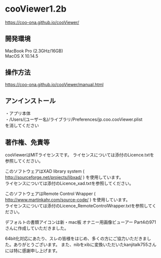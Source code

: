 # cooViewer1.2b
https://coo-ona.github.io/cooViewer/

## 開発環境
MacBook Pro (2.3GHz/16GB)<br>
MacOS X 10.14.5

## 操作方法
https://coo-ona.github.io/cooViewer/manual.html

## アンインストール
・アプリ本体<br>
・/Users/(ユーザー名)/ライブラリ/Preferences/jp.coo.cooViewer.plist<br>
を消してください

## 著作権、免責等
cooViewerはMITライセンスです。
ライセンスについては添付のLicence.txtを参照してください。

このソフトウェアはXAD library system ( http://sourceforge.net/projects/libxad/ ) を使用しています。<br>
ライセンスについては添付のLicence_xad.txtを参照してください。

このソフトウェアはRemote Control Wrapper ( http://www.martinkahr.com/source-code/ ) を使用しています。<br>
ライセンスについては添付のLicence_RemoteControlWrapper.txtを参照してください。

デフォルトの書類アイコンは新・mac板 オナニー用画像ビューアー Part4の971さんに作成していただきました。

64bit化対応にあたり、スレの皆様をはじめ、多くの方にご協力いただきました。ありがとうございます。
また、nibをxibに変換いただいたkanjitalk755さんには特に感謝申し上げます。